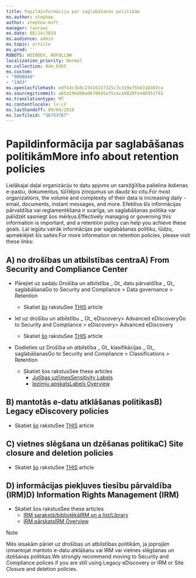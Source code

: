```yaml
---
title: Papildinformācija par saglabāšanas politikām
ms.author: stephow
author: stephow-msft
manager: laurawi
ms.date: 08/14/2019
ms.audience: admin
ms.topic: article
ms.prod: ''
ROBOTS: NOINDEX, NOFOLLOW
localization_priority: Normal
ms.collection: Adm_O365
ms.custom:
- "9000048"
- "1983"
ms.openlocfilehash: edf14c3b8c23416157325c7c319e75bd318303ca
ms.sourcegitcommit: a65d196d00adb70045af5caca9828fe44b951f61
ms.translationtype: MT
ms.contentlocale: lv-LV
ms.lasthandoff: 09/04/2019
ms.locfileid: "36753767"
---
```

# <a name="more-info-about-retention-policies"></a><span data-ttu-id="77e66-102">Papildinformācija par saglabāšanas politikām</span><span class="sxs-lookup"><span data-stu-id="77e66-102">More info about retention policies</span></span>

<span data-ttu-id="77e66-103">Lielākajai daļai organizāciju to datu apjoms un sarežģītība palielina ikdienas e-pastu, dokumentus, tūlītējos ziņojumus un daudz ko citu.</span><span class="sxs-lookup"><span data-stu-id="77e66-103">For most organizations, the volume and complexity of their data is increasing daily - email, documents, instant messages, and more.</span></span> <span data-ttu-id="77e66-104">Efektīva šīs informācijas pārvaldība vai reglamentēšana ir svarīga, un saglabāšanas politika var palīdzēt sasniegt šos mērķus.</span><span class="sxs-lookup"><span data-stu-id="77e66-104">Effectively managing or governing this information is important, and a retention policy can help you achieve these goals.</span></span> <span data-ttu-id="77e66-105">Lai iegūtu vairāk informācijas par saglabāšanas politiku, lūdzu, apmeklējiet šīs saites:</span><span class="sxs-lookup"><span data-stu-id="77e66-105">For more information on retention policies, please visit these links:</span></span>

## <a name="a-from-security-and-compliance-center"></a><span data-ttu-id="77e66-106">A) no drošības un atbilstības centra</span><span class="sxs-lookup"><span data-stu-id="77e66-106">A) From Security and Compliance Center</span></span>

- <span data-ttu-id="77e66-107">Pārejiet uz sadaļu Drošība un atbilstība _ Gt_ datu pārvaldība _ Gt_ saglabāšana</span><span class="sxs-lookup"><span data-stu-id="77e66-107">Go to Security and Compliance > Data governance > Retention</span></span>
  - <span data-ttu-id="77e66-108">Skatiet [šo](https://docs.microsoft.com/office365/securitycompliance/retention-policies) rakstu</span><span class="sxs-lookup"><span data-stu-id="77e66-108">See [THIS](https://docs.microsoft.com/office365/securitycompliance/retention-policies) article</span></span>

- <span data-ttu-id="77e66-109">Iet uz drošību un atbilstību _ Gt_ eDiscovery> Advanced eDiscovery</span><span class="sxs-lookup"><span data-stu-id="77e66-109">Go to Security and Compliance > eDiscovery> Advanced eDiscovery</span></span> 
  - <span data-ttu-id="77e66-110">Skatiet [šo](https://docs.microsoft.com/office365/securitycompliance/ediscovery-cases) rakstu</span><span class="sxs-lookup"><span data-stu-id="77e66-110">See [THIS](https://docs.microsoft.com/office365/securitycompliance/ediscovery-cases) article</span></span>

- <span data-ttu-id="77e66-111">Dodieties uz Drošība un atbilstība _ Gt_ klasifikācijas _ Gt_ saglabāšanas</span><span class="sxs-lookup"><span data-stu-id="77e66-111">Go to Security and Compliance > Classifications > Retention</span></span>
  - <span data-ttu-id="77e66-112">Skatiet šos rakstus</span><span class="sxs-lookup"><span data-stu-id="77e66-112">See these articles</span></span>
    - [<span data-ttu-id="77e66-113">Jutības uzlīmes</span><span class="sxs-lookup"><span data-stu-id="77e66-113">Sensitivity Labels</span></span>](https://docs.microsoft.com/office365/securitycompliance/sensitivity-labels)
    - [<span data-ttu-id="77e66-114">Iezīmju apskats</span><span class="sxs-lookup"><span data-stu-id="77e66-114">Labels Overview</span></span>](https://docs.microsoft.com/office365/securitycompliance/labels)

## <a name="b-legacy-ediscovery-policies"></a><span data-ttu-id="77e66-115">B) mantotās e-datu atklāšanas politikas</span><span class="sxs-lookup"><span data-stu-id="77e66-115">B) Legacy eDiscovery policies</span></span>

- <span data-ttu-id="77e66-116">Skatiet [šo](https://support.office.com/article/Set-up-an-eDiscovery-Center-in-SharePoint-Online-A18F8975-AA7F-43B4-A7D6-001D14744D8E) rakstu</span><span class="sxs-lookup"><span data-stu-id="77e66-116">See [THIS](https://support.office.com/article/Set-up-an-eDiscovery-Center-in-SharePoint-Online-A18F8975-AA7F-43B4-A7D6-001D14744D8E) article</span></span>

## <a name="c-site-closure-and-deletion-policies"></a><span data-ttu-id="77e66-117">C) vietnes slēgšana un dzēšanas politika</span><span class="sxs-lookup"><span data-stu-id="77e66-117">C) Site closure and deletion policies</span></span>

- <span data-ttu-id="77e66-118">Skatiet [šo](https://support.office.com/article/Use-policies-for-site-closure-and-deletion-A8280D82-27FD-48C5-9ADF-8A5431208BA5) rakstu</span><span class="sxs-lookup"><span data-stu-id="77e66-118">See [THIS](https://support.office.com/article/Use-policies-for-site-closure-and-deletion-A8280D82-27FD-48C5-9ADF-8A5431208BA5) article</span></span>  

## <a name="d-information-rights-management-irm"></a><span data-ttu-id="77e66-119">D) informācijas piekļuves tiesību pārvaldība (IRM)</span><span class="sxs-lookup"><span data-stu-id="77e66-119">D) Information Rights Management (IRM)</span></span>

- <span data-ttu-id="77e66-120">Skatiet šos rakstus</span><span class="sxs-lookup"><span data-stu-id="77e66-120">See these articles</span></span>
  - [<span data-ttu-id="77e66-121">IRM sarakstā/bibliotēkā</span><span class="sxs-lookup"><span data-stu-id="77e66-121">IRM on a list/Library</span></span>](https://support.office.com/article/apply-information-rights-management-to-a-list-or-library-3bdb5c4e-94fc-4741-b02f-4e7cc3c54aa1)
  - [<span data-ttu-id="77e66-122">IRM pārskats</span><span class="sxs-lookup"><span data-stu-id="77e66-122">IRM Overview</span></span>](https://support.office.com/article/create-and-apply-information-management-policies-eb501fe9-2ef6-4150-945a-65a6451ee9e9)

> [!Note]
> <span data-ttu-id="77e66-123">Mēs iesakām pāriet uz drošības un atbilstības politikām, ja joprojām izmantojat mantoto e-datu atklāšanu vai IRM vai vietnes slēgšanas un dzēšanas politikas.</span><span class="sxs-lookup"><span data-stu-id="77e66-123">We strongly recommend moving to Security and Compliance polices if you are still using Legacy eDiscovery or IRM or Site Closure and deletion policies.</span></span>
